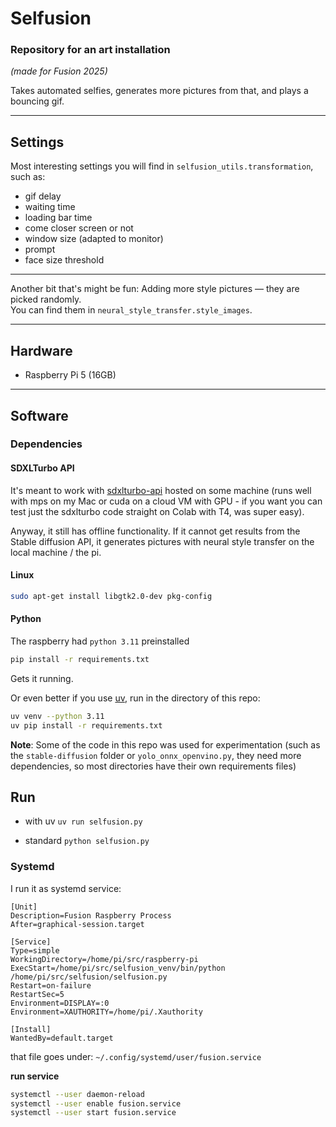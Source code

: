 # Selfusion
### Repository for an art installation  
*(made for Fusion 2025)*

Takes automated selfies, generates more pictures from that, and plays a bouncing gif.

---
## Settings
Most interesting settings you will find in `selfusion_utils.transformation`, such as:  
- gif delay  
- waiting time  
- loading bar time  
- come closer screen or not  
- window size (adapted to monitor)  
- prompt
- face size threshold

---
Another bit that's might be fun: Adding more style pictures — they are picked randomly.  
You can find them in `neural_style_transfer.style_images`.

---
## Hardware
- Raspberry Pi 5 (16GB)

---
## Software
### Dependencies

#### SDXLTurbo API
It's meant to work with [sdxlturbo-api](https://github.com/causeri3/sdxlturbo-api) hosted on some machine (runs well with mps on my Mac or cuda on a cloud VM with GPU - if you want you can test just the sdxlturbo code straight on Colab with T4, was super easy).

Anyway, it still has offline functionality. If it cannot get results from the Stable diffusion API, it generates pictures with neural style transfer on the local machine / the pi.


#### Linux

```bash
sudo apt-get install libgtk2.0-dev pkg-config
```

#### Python
The raspberry had `python 3.11` preinstalled

```bash
pip install -r requirements.txt
```
Gets it running.

Or even better if you use [uv](https://docs.astral.sh/uv/getting-started/installation/#__tabbed_1_1), run in the directory of this repo:
```sh
uv venv --python 3.11
uv pip install -r requirements.txt
```
**Note**:
Some of the code in this repo was used for experimentation (such as the `stable-diffusion` folder or `yolo_onnx_openvino.py`, they need more dependencies, so most directories have their own requirements files)


## Run
* with uv
 `uv run selfusion.py`

* standard
 `python selfusion.py`

### Systemd

I run it as systemd service:
```
[Unit]
Description=Fusion Raspberry Process
After=graphical-session.target

[Service]
Type=simple
WorkingDirectory=/home/pi/src/raspberry-pi
ExecStart=/home/pi/src/selfusion_venv/bin/python /home/pi/src/selfusion/selfusion.py
Restart=on-failure
RestartSec=5
Environment=DISPLAY=:0
Environment=XAUTHORITY=/home/pi/.Xauthority

[Install]
WantedBy=default.target
```
that file goes under:
`~/.config/systemd/user/fusion.service`

**run service**
```bash
systemctl --user daemon-reload
systemctl --user enable fusion.service
systemctl --user start fusion.service
```